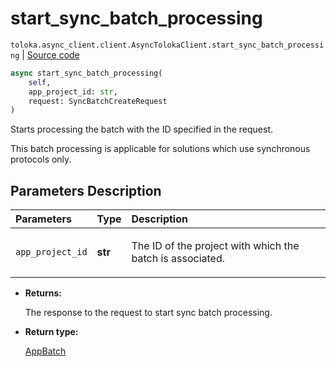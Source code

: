 # start_sync_batch_processing
`toloka.async_client.client.AsyncTolokaClient.start_sync_batch_processing` | [Source code](https://github.com/Toloka/toloka-kit/blob/v1.2.2/src/async_client/client.py#L0)

```python
async start_sync_batch_processing(
    self,
    app_project_id: str,
    request: SyncBatchCreateRequest
)
```

Starts processing the batch with the ID specified in the request.


This batch processing is applicable for solutions which use synchronous protocols only.

## Parameters Description

| Parameters | Type | Description |
| :----------| :----| :-----------|
`app_project_id`|**str**|<p>The ID of the project with which the batch is associated.</p>

* **Returns:**

  The response to the request to start sync batch processing.

* **Return type:**

  [AppBatch](toloka.client.app.AppBatch.md)
